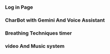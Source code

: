 ### Log in Page
### CharBot with Gemini And Voice Assistant
### Breathing Techniques timer
### video And Music system
